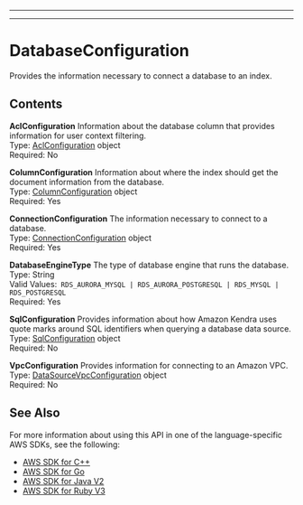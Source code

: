 --------

--------

# DatabaseConfiguration<a name="API_DatabaseConfiguration"></a>

Provides the information necessary to connect a database to an index\. 

## Contents<a name="API_DatabaseConfiguration_Contents"></a>

 **AclConfiguration**   <a name="Kendra-Type-DatabaseConfiguration-AclConfiguration"></a>
Information about the database column that provides information for user context filtering\.  
Type: [AclConfiguration](API_AclConfiguration.md) object  
Required: No

 **ColumnConfiguration**   <a name="Kendra-Type-DatabaseConfiguration-ColumnConfiguration"></a>
Information about where the index should get the document information from the database\.  
Type: [ColumnConfiguration](API_ColumnConfiguration.md) object  
Required: Yes

 **ConnectionConfiguration**   <a name="Kendra-Type-DatabaseConfiguration-ConnectionConfiguration"></a>
The information necessary to connect to a database\.  
Type: [ConnectionConfiguration](API_ConnectionConfiguration.md) object  
Required: Yes

 **DatabaseEngineType**   <a name="Kendra-Type-DatabaseConfiguration-DatabaseEngineType"></a>
The type of database engine that runs the database\.  
Type: String  
Valid Values:` RDS_AURORA_MYSQL | RDS_AURORA_POSTGRESQL | RDS_MYSQL | RDS_POSTGRESQL`   
Required: Yes

 **SqlConfiguration**   <a name="Kendra-Type-DatabaseConfiguration-SqlConfiguration"></a>
Provides information about how Amazon Kendra uses quote marks around SQL identifiers when querying a database data source\.  
Type: [SqlConfiguration](API_SqlConfiguration.md) object  
Required: No

 **VpcConfiguration**   <a name="Kendra-Type-DatabaseConfiguration-VpcConfiguration"></a>
Provides information for connecting to an Amazon VPC\.  
Type: [DataSourceVpcConfiguration](API_DataSourceVpcConfiguration.md) object  
Required: No

## See Also<a name="API_DatabaseConfiguration_SeeAlso"></a>

For more information about using this API in one of the language\-specific AWS SDKs, see the following:
+  [ AWS SDK for C\+\+](https://docs.aws.amazon.com/goto/SdkForCpp/kendra-2019-02-03/DatabaseConfiguration) 
+  [ AWS SDK for Go](https://docs.aws.amazon.com/goto/SdkForGoV1/kendra-2019-02-03/DatabaseConfiguration) 
+  [ AWS SDK for Java V2](https://docs.aws.amazon.com/goto/SdkForJavaV2/kendra-2019-02-03/DatabaseConfiguration) 
+  [ AWS SDK for Ruby V3](https://docs.aws.amazon.com/goto/SdkForRubyV3/kendra-2019-02-03/DatabaseConfiguration) 